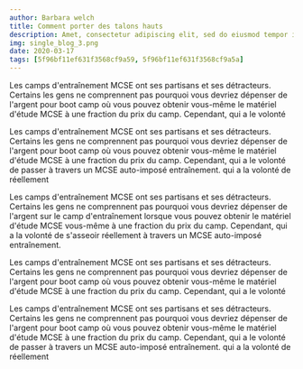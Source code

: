 ```yaml
---
author: Barbara welch
title: Comment porter des talons hauts
description: Amet, consectetur adipiscing elit, sed do eiusmod tempor incididunt ut labore et dolore magnua Quis ipsum suspendisse ultrices gra.
img: single_blog_3.png
date: 2020-03-17
tags: [5f96bf11ef631f3568cf9a59, 5f96bf11ef631f3568cf9a5a]
---
```


Les camps d'entraînement MCSE ont ses partisans et ses détracteurs. Certains
les gens ne comprennent pas pourquoi vous devriez dépenser de l'argent pour
boot camp où vous pouvez obtenir vous-même le matériel d'étude MCSE
à une fraction du prix du camp. Cependant, qui a le
volonté

Les camps d'entraînement MCSE ont ses partisans et ses détracteurs. Certains
les gens ne comprennent pas pourquoi vous devriez dépenser de l'argent pour
boot camp où vous pouvez obtenir vous-même le matériel d'étude MCSE
à une fraction du prix du camp. Cependant, qui a le
volonté de passer à travers un MCSE auto-imposé
entraînement. qui a la volonté de réellement

<div class = "quote-wrapper">
  <div class = "quotes">
    Les camps d'entraînement MCSE ont ses partisans et ses détracteurs. Certains
    les gens ne comprennent pas pourquoi vous devriez dépenser de l'argent
    sur le camp d'entraînement lorsque vous pouvez obtenir le matériel d'étude MCSE
    vous-même à une fraction du prix du camp. Cependant, qui a
    la volonté de s'asseoir réellement à travers un MCSE auto-imposé
    entraînement.
  </div>
</div>

Les camps d'entraînement MCSE ont ses partisans et ses détracteurs. Certains
les gens ne comprennent pas pourquoi vous devriez dépenser de l'argent pour
boot camp où vous pouvez obtenir vous-même le matériel d'étude MCSE
à une fraction du prix du camp. Cependant, qui a le
volonté

Les camps d'entraînement MCSE ont ses partisans et ses détracteurs. Certains
les gens ne comprennent pas pourquoi vous devriez dépenser de l'argent pour
boot camp où vous pouvez obtenir vous-même le matériel d'étude MCSE
à une fraction du prix du camp. Cependant, qui a le
volonté de passer à travers un MCSE auto-imposé
entraînement. qui a la volonté de réellement
